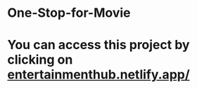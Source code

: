 # One-Stop-for-Movie

# You can access this project by clicking on [entertainmenthub.netlify.app/ ](entertainmenthub.netlify.app/)
